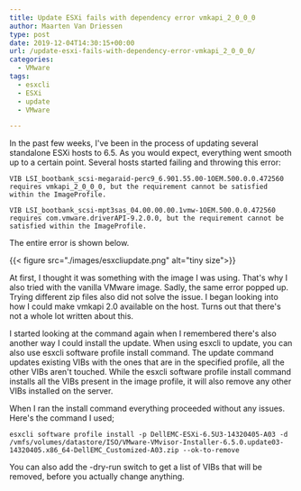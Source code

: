 ```yaml
---
title: Update ESXi fails with dependency error vmkapi_2_0_0_0
author: Maarten Van Driessen
type: post
date: 2019-12-04T14:30:15+00:00
url: /update-esxi-fails-with-dependency-error-vmkapi_2_0_0_0/
categories:
  - VMware
tags:
  - esxcli
  - ESXi
  - update
  - VMware

---
```

In the past few weeks, I've been in the process of updating several standalone ESXi hosts to 6.5. As you would expect, everything went smooth up to a certain point. Several hosts started failing and throwing this error:

```VIB LSI_bootbank_scsi-megaraid-perc9_6.901.55.00-1OEM.500.0.0.472560 requires vmkapi_2_0_0_0, but the requirement cannot be satisfied within the ImageProfile.```

```VIB LSI_bootbank_scsi-mpt3sas_04.00.00.00.1vmw-1OEM.500.0.0.472560 requires com.vmware.driverAPI-9.2.0.0, but the requirement cannot be satisfied within the ImageProfile.```


The entire error is shown below.

{{< figure src="./images/esxcliupdate.png" alt="tiny size">}}

At first, I thought it was something with the image I was using. That's why I also tried with the vanilla VMware image. Sadly, the same error popped up. Trying different zip files also did not solve the issue. I began looking into how I could make vmkapi 2.0 available on the host. Turns out that there's not a whole lot written about this.

I started looking at the command again when I remembered there's also another way I could install the update. When using esxcli to update, you can also use esxcli software profile install command. The update command updates existing VIBs with the ones that are in the specified profile, all the other VIBs aren't touched. While the esxcli software profile install command installs all the VIBs present in the image profile, it will also remove any other VIBs installed on the server.

When I ran the install command everything proceeded without any issues. Here's the command I used;

```esxcli software profile install -p DellEMC-ESXi-6.5U3-14320405-A03 -d /vmfs/volumes/datastore/ISO/VMware-VMvisor-Installer-6.5.0.update03-14320405.x86_64-DellEMC_Customized-A03.zip --ok-to-remove```

You can also add the -dry-run switch to get a list of VIBs that will be removed, before you actually change anything.